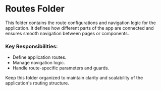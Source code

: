 # Routes Folder

This folder contains the route configurations and navigation logic for the application. It defines how different parts of the app are connected and ensures smooth navigation between pages or components.

### Key Responsibilities:
- Define application routes.
- Manage navigation logic.
- Handle route-specific parameters and guards.

Keep this folder organized to maintain clarity and scalability of the application's routing structure.